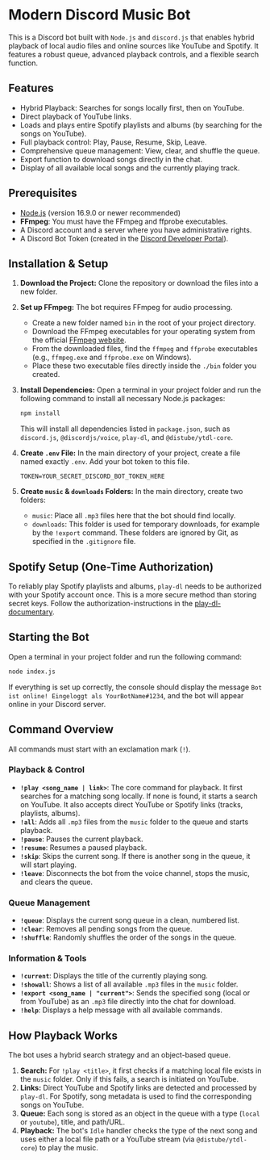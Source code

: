 # Modern Discord Music Bot

This is a Discord bot built with `Node.js` and `discord.js` that enables hybrid playback of local audio files and online sources like YouTube and Spotify. It features a robust queue, advanced playback controls, and a flexible search function.

## Features

- Hybrid Playback: Searches for songs locally first, then on YouTube.
- Direct playback of YouTube links.
- Loads and plays entire Spotify playlists and albums (by searching for the songs on YouTube).
- Full playback control: Play, Pause, Resume, Skip, Leave.
- Comprehensive queue management: View, clear, and shuffle the queue.
- Export function to download songs directly in the chat.
- Display of all available local songs and the currently playing track.

## Prerequisites

- [Node.js](https://nodejs.org/) (version 16.9.0 or newer recommended)
- **FFmpeg**: You must have the FFmpeg and ffprobe executables.
- A Discord account and a server where you have administrative rights.
- A Discord Bot Token (created in the [Discord Developer Portal](https://discord.com/developers/applications)).

## Installation & Setup

1.  **Download the Project:**
    Clone the repository or download the files into a new folder.

2.  **Set up FFmpeg:**
    The bot requires FFmpeg for audio processing.
    - Create a new folder named `bin` in the root of your project directory.
    - Download the FFmpeg executables for your operating system from the official [FFmpeg website](https://ffmpeg.org/download.html).
    - From the downloaded files, find the `ffmpeg` and `ffprobe` executables (e.g., `ffmpeg.exe` and `ffprobe.exe` on Windows).
    - Place these two executable files directly inside the `./bin` folder you created.

3.  **Install Dependencies:**
    Open a terminal in your project folder and run the following command to install all necessary Node.js packages:
    ```bash
    npm install
    ```
    This will install all dependencies listed in `package.json`, such as `discord.js`, `@discordjs/voice`, `play-dl`, and `@distube/ytdl-core`.

4.  **Create `.env` File:**
    In the main directory of your project, create a file named exactly `.env`. Add your bot token to this file.
    ```
    TOKEN=YOUR_SECRET_DISCORD_BOT_TOKEN_HERE
    ```

5.  **Create `music` & `downloads` Folders:**
    In the main directory, create two folders:
    - `music`: Place all `.mp3` files here that the bot should find locally.
    - `downloads`: This folder is used for temporary downloads, for example by the `!export` command.
    These folders are ignored by Git, as specified in the `.gitignore` file.

## Spotify Setup (One-Time Authorization)

To reliably play Spotify playlists and albums, `play-dl` needs to be authorized with your Spotify account once. This is a more secure method than storing secret keys.
Follow the authorization-instructions in the [play-dl-documentary](https://play-dl.github.io/modules.html).

## Starting the Bot

Open a terminal in your project folder and run the following command:

```bash
node index.js
```
If everything is set up correctly, the console should display the message `Bot ist online! Eingeloggt als YourBotName#1234`, and the bot will appear online in your Discord server.

## Command Overview

All commands must start with an exclamation mark (`!`).

### Playback & Control

-   **`!play <song_name | link>`**: The core command for playback. It first searches for a matching song locally. If none is found, it starts a search on YouTube. It also accepts direct YouTube or Spotify links (tracks, playlists, albums).
-   **`!all`**: Adds all `.mp3` files from the `music` folder to the queue and starts playback.
-   **`!pause`**: Pauses the current playback.
-   **`!resume`**: Resumes a paused playback.
-   **`!skip`**: Skips the current song. If there is another song in the queue, it will start playing.
-   **`!leave`**: Disconnects the bot from the voice channel, stops the music, and clears the queue.

### Queue Management

-   **`!queue`**: Displays the current song queue in a clean, numbered list.
-   **`!clear`**: Removes all pending songs from the queue.
-   **`!shuffle`**: Randomly shuffles the order of the songs in the queue.

### Information & Tools

-   **`!current`**: Displays the title of the currently playing song.
-   **`!showall`**: Shows a list of all available `.mp3` files in the `music` folder.
-   **`!export <song_name | "current">`**: Sends the specified song (local or from YouTube) as an `.mp3` file directly into the chat for download.
-   **`!help`**: Displays a help message with all available commands.

## How Playback Works

The bot uses a hybrid search strategy and an object-based queue.
1.  **Search:** For `!play <title>`, it first checks if a matching local file exists in the `music` folder. Only if this fails, a search is initiated on YouTube.
2.  **Links:** Direct YouTube and Spotify links are detected and processed by `play-dl`. For Spotify, song metadata is used to find the corresponding songs on YouTube.
3.  **Queue:** Each song is stored as an object in the queue with a type (`local` or `youtube`), title, and path/URL.
4.  **Playback:** The bot's `Idle` handler checks the type of the next song and uses either a local file path or a YouTube stream (via `@distube/ytdl-core`) to play the music.